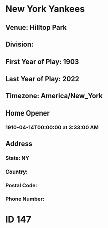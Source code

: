 # New York Yankees
## Venue: Hilltop Park
## Division: 
## First Year of Play: 1903
## Last Year of Play: 2022
## Timezone: America/New_York
## Home Opener
### 1910-04-14T00:00:00 at 3:33:00 AM
## Address
### 
### State: NY
### Country: 
### Postal Code: 
### Phone Number: 
# ID 147